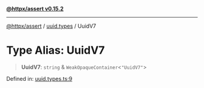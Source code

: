 [**@httpx/assert v0.15.2**](../../README.md)

***

[@httpx/assert](../../README.md) / [uuid.types](../README.md) / UuidV7

# Type Alias: UuidV7

> **UuidV7**: `string` & `WeakOpaqueContainer`\<`"UuidV7"`\>

Defined in: [uuid.types.ts:9](https://github.com/belgattitude/httpx/blob/8fd1b2a11c89b6d4d436a81e516da107a812f824/packages/assert/src/uuid.types.ts#L9)
